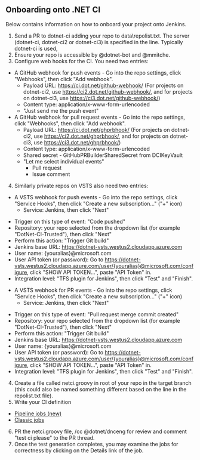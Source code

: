 ## Onboarding onto .NET CI

Below contains information on how to onboard your project onto Jenkins.

1. Send a PR to dotnet-ci adding your repo to data\repolist.txt.  The server (dotnet-ci, dotnet-ci2 or dotnet-ci3) is specified in the line.  Typically dotnet-ci is used,
2. Ensure your repo is accessible by @dotnet-bot and @mmitche.
3. Configure web hooks for the CI.  You need two entries:
  * A GitHub webhook for push events - Go into the repo settings, click "Webhooks", then click "Add webhook".
      - Payload URL: https://ci.dot.net/github-webhook/ (For projects on dotnet-ci2, use https://ci2.dot.net/github-webhook/, and for projects on dotnet-ci3, use https://ci3.dot.net/github-webhook/)
      - Content type: application/x-www-form-urlencoded
      - "Just send me the push event"
  * A GitHub webhook for pull request events - Go into the repo settings, click "Webhooks", then click "Add webhook".
    - Payload URL: https://ci.dot.net/ghprbhook/ (For projects on dotnet-ci2, use https://ci2.dot.net/ghprbhook/, and for projects on dotnet-ci3, use https://ci3.dot.net/ghprbhook/)
    - Content type: application/x-www-form-urlencoded
    - Shared secret - GitHubPRBuilderSharedSecret from DCIKeyVault
    - "Let me select individual events"
      - Pull request
      - Issue comment
4. Similarly private repos on VSTS also need two entries:
  * A VSTS webhook for push events - Go into the repo settings, click "Service Hooks", then click "Create a new subscription..." ("+" icon)
      - Service: Jenkins, then click "Next"
  - Trigger on this type of event: "Code pushed"
  - Repository: your repo selected from the dropdown list (for example "DotNet-CI-Trusted"), then click "Next"
  - Perform this action: "Trigger Git build"
  - Jenkins base URL: https://dotnet-vsts.westus2.cloudapp.azure.com
  - User name: {youralias}@microsoft.com
  - User API token (or password): Go to https://dotnet-vsts.westus2.cloudapp.azure.com/user/{youralias}@microsoft.com/configure, click "SHOW API TOKEN...", paste "API Token" in.
  - Integration level: "TFS plugin for Jenkins", then click "Test" and "Finish".
  * A VSTS webhook for PR events - Go into the repo settings, click "Service Hooks", then click "Create a new subscription..." ("+" icon)
      - Service: Jenkins, then click "Next"
  - Trigger on this type of event: "Pull request merge commit created"
  - Repository: your repo selected from the dropdown list (for example "DotNet-CI-Trusted"), then click "Next"
  - Perform this action: "Trigger Git build"
  - Jenkins base URL: https://dotnet-vsts.westus2.cloudapp.azure.com
  - User name: {youralias}@microsoft.com
  - User API token (or password): Go to https://dotnet-vsts.westus2.cloudapp.azure.com/user/{youralias}@microsoft.com/configure, click "SHOW API TOKEN...", paste "API Token" in.
  - Integration level: "TFS plugin for Jenkins", then click "Test" and "Finish".	
4. Create a file called netci.groovy in root of your repo in the target branch (this could also be named something different based on the line in the repolist.txt file).
5. Write your CI definition
  * [Pipeline jobs (new)](CI-PIPELINES.md)
  * [Classic jobs](CI-CLASSIC.md)
6. PR the netci.groovy file, /cc @dotnet/dnceng for review and comment "test ci please" to the PR thread.
7. Once the test generation completes, you may examine the jobs for correctness by clicking on the Details link of the job.
